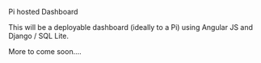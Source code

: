 Pi hosted Dashboard

This will be a deployable dashboard (ideally to a Pi) using Angular JS and Django / SQL Lite.

More to come soon....
